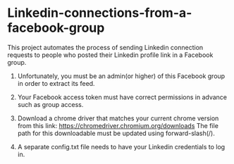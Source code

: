 # Linkedin-connections-from-a-facebook-group
This project automates the process of sending Linkedin connection requests to people who posted their Linkedin profile link in a Facebook group.

1) Unfortunately, you must be an admin(or higher) of this Facebook group in order to extract its feed.

2) Your Facebook access token must have correct permissions in advance such as group access.

3) Download a chrome driver that matches your current chrome version from this link: https://chromedriver.chromium.org/downloads
   The file path for this downloadable must be updated using forward-slash(/).

4) A separate config.txt file needs to have your Linkedin credentials to log in.
